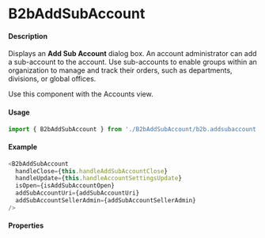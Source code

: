 # B2bAddSubAccount

#### Description

Displays an **Add Sub Account** dialog box. An account administrator can add a sub-account to the account. Use sub-accounts to enable groups within an organization to manage and track their orders, such as departments, divisions, or global offices.

Use this component with the Accounts view.

#### Usage

```js
import { B2bAddSubAccount } from './B2bAddSubAccount/b2b.addsubaccount';
```

#### Example

```js
<B2bAddSubAccount
  handleClose={this.handleAddSubAccountClose}
  handleUpdate={this.handleAccountSettingsUpdate}
  isOpen={isAddSubAccountOpen}
  addSubAccountUri={addSubAccountUri}
  addSubAccountSellerAdmin={addSubAccountSellerAdmin}
/>
```

#### Properties

<!-- PROPS -->
